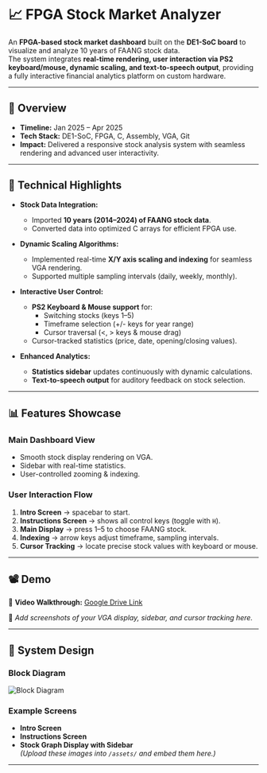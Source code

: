 # 📈 FPGA Stock Market Analyzer  

An **FPGA-based stock market dashboard** built on the **DE1-SoC board** to visualize and analyze 10 years of FAANG stock data.  
The system integrates **real-time rendering, user interaction via PS2 keyboard/mouse, dynamic scaling, and text-to-speech output**, providing a fully interactive financial analytics platform on custom hardware.  

---

## 🎯 Overview  
- **Timeline:** Jan 2025 – Apr 2025  
- **Tech Stack:** DE1-SoC, FPGA, C, Assembly, VGA, Git  
- **Impact:** Delivered a responsive stock analysis system with seamless rendering and advanced user interactivity.  

---

## 🧠 Technical Highlights  
- **Stock Data Integration:**  
  - Imported **10 years (2014–2024) of FAANG stock data**.  
  - Converted data into optimized C arrays for efficient FPGA use.  

- **Dynamic Scaling Algorithms:**  
  - Implemented real-time **X/Y axis scaling and indexing** for seamless VGA rendering.  
  - Supported multiple sampling intervals (daily, weekly, monthly).  

- **Interactive User Control:**  
  - **PS2 Keyboard & Mouse support** for:  
    - Switching stocks (keys 1–5)  
    - Timeframe selection (+/- keys for year range)  
    - Cursor traversal (<, > keys & mouse drag)  
  - Cursor-tracked statistics (price, date, opening/closing values).  

- **Enhanced Analytics:**  
  - **Statistics sidebar** updates continuously with dynamic calculations.  
  - **Text-to-speech output** for auditory feedback on stock selection.  

---

## 📊 Features Showcase  

### Main Dashboard View  
- Smooth stock display rendering on VGA.  
- Sidebar with real-time statistics.  
- User-controlled zooming & indexing.  

### User Interaction Flow  
1. **Intro Screen** → spacebar to start.  
2. **Instructions Screen** → shows all control keys (toggle with `H`).  
3. **Main Display** → press 1–5 to choose FAANG stock.  
4. **Indexing** → arrow keys adjust timeframe, sampling intervals.  
5. **Cursor Tracking** → locate precise stock values with keyboard or mouse.  

---

## 📽️ Demo  

🎥 **Video Walkthrough:** [Google Drive Link](https://drive.google.com/file/d/17qfD2idL0ijc8XOCcW2xP4rC3k5U3Mgw/view?usp=sharing)  

📸 *Add screenshots of your VGA display, sidebar, and cursor tracking here.*  

---

## 🧩 System Design  

### Block Diagram  
![Block Diagram](./assets/block-diagram.png)  

### Example Screens  
- **Intro Screen**  
- **Instructions Screen**  
- **Stock Graph Display with Sidebar**  
*(Upload these images into `/assets/` and embed them here.)*  

---
